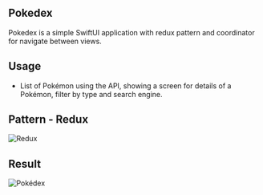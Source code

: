 ## Pokedex

Pokedex is a simple SwiftUI application with redux pattern and coordinator for navigate between views.

## Usage

* List of Pokémon using the API, showing a screen for details of a Pokémon, filter by type and search engine.

## Pattern - Redux
![Redux](https://user-images.githubusercontent.com/19766554/215907297-d1a7509d-987b-4fb3-bf50-2631cd144a2b.gif)

## Result
![Pokédex](https://github.com/diegofca/Pokedex/assets/26044964/adf5f498-cb85-41c7-ab5d-9b2a2b4f3258)
